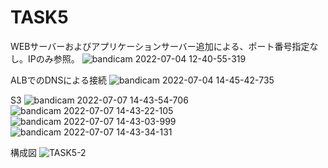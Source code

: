 # TASK5

WEBサーバーおよびアプリケーションサーバー追加による、ポート番号指定なし。IPのみ参照。
![bandicam 2022-07-04 12-40-55-319](https://user-images.githubusercontent.com/105532255/177515816-7d70764d-fd89-4764-9d2a-3c894620791b.jpg)

ALBでのDNSによる接続
![bandicam 2022-07-04 14-45-42-735](https://user-images.githubusercontent.com/105532255/177515881-ef180d0d-d5d0-4493-be97-9322a265e53d.jpg)

S3
![bandicam 2022-07-07 14-43-54-706](https://user-images.githubusercontent.com/105532255/177700406-1c7df320-e31d-4953-93a4-723b2d727721.jpg)
![bandicam 2022-07-07 14-43-22-105](https://user-images.githubusercontent.com/105532255/177700415-93b2a849-e015-42f7-9570-7da0e01760a4.jpg)
![bandicam 2022-07-07 14-43-03-999](https://user-images.githubusercontent.com/105532255/177700424-0ac08450-f91b-4ff6-9a5a-47e09648c2c2.jpg)
![bandicam 2022-07-07 14-43-34-131](https://user-images.githubusercontent.com/105532255/177700434-494d46ed-d8e6-4df2-a371-5471480c1f96.jpg)


構成図
![TASK5-2](https://user-images.githubusercontent.com/105532255/177700509-f184f75a-78bd-4311-9c32-1322d58b185a.png)
